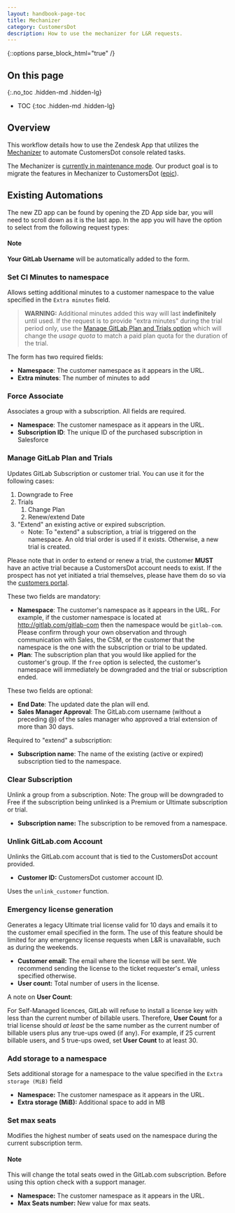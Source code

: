 ```yaml
---
layout: handbook-page-toc
title: Mechanizer 
category: CustomersDot
description: How to use the mechanizer for L&R requests. 
---
```


{::options parse_block_html="true" /}

## On this page
{:.no_toc .hidden-md .hidden-lg}

- TOC
{:toc .hidden-md .hidden-lg}

## Overview

This workflow details how to use the Zendesk App that utilizes the [Mechanizer](https://gitlab.com/gitlab-com/support/toolbox/mechanizer) to automate CustomersDot console related tasks.

The Mechanizer is [currently in maintenance mode](https://gitlab.com/gitlab-com/support/support-team-meta/-/issues/4299). Our product goal is to migrate the features in Mechanizer to CustomersDot ([epic](https://gitlab.com/groups/gitlab-org/-/epics/6828)).

## Existing Automations

The new ZD app can be found by opening the ZD App side bar, you will need to scroll down as it is the last app.
In the app you will have the option to select from the following request types:

#### Note

**Your GitLab Username** will be automatically added to the form.

### Set CI Minutes to namespace

Allows setting additional minutes to a customer namespace to the value specified in the `Extra minutes` field.

> **WARNING:** Additional minutes added this way will last **indefinitely** until used. If the request is to provide "extra minutes" during the trial period only, use the [Manage GitLab Plan and Trials option](#manage-gitlab-plan-and-trials) which will change the *usage quota* to match a paid plan quota for the duration of the trial.

The form has two required fields:

- **Namespace**: The customer namespace as it appears in the URL.
- **Extra minutes**: The number of minutes to add

### Force Associate

Associates a group with a subscription. All fields are required.

- **Namespace**: The customer namespace as it appears in the URL.
- **Subscription ID**: The unique ID of the purchased subscription in Salesforce

### Manage GitLab Plan and Trials

Updates GitLab Subscription or customer trial. You can use it for the following cases:

1. Downgrade to Free
1. Trials
    1. Change Plan
    1. Renew/extend Date
1. "Extend" an existing active or expired subscription.
    - Note: To "extend" a subscription, a trial is triggered on the namespace. An old trial order is used if it exists. Otherwise, a new trial is created.

Please note that in order to extend or renew a trial, the customer **MUST** have an active trial because a CustomersDot account needs to exist.  If the prospect has not yet initiated a trial themselves, please have them do so via the [customers portal](https://customers.gitlab.com/trials/new?gl_com=true).

These two  fields are mandatory:

- **Namespace**: The customer's namespace as it appears in the URL.  For example, if the customer namespace is located at http://gitlab.com/gitlab-com then the namespace would be `gitlab-com`. Please confirm through your own observation and through communication with Sales, the CSM, or the customer that the namespace is the one with the subscription or trial to be updated.
- **Plan**: The subscription plan that you would like applied for the customer's group.  If the `free` option is selected, the customer's namespace will immediately be downgraded and the trial or subscription ended.

These two fields are optional:

- **End Date**: The updated date the plan will end.
- **Sales Manager Approval**: The GitLab.com username (without a preceding @) of the sales manager who approved a trial extension of more than 30 days.

Required to "extend" a subscription:

- **Subscription name**: The name of the existing (active or expired) subscription tied to the namespace.

### Clear Subscription
Unlink a group from a subscription. Note: The group will be downgraded to Free if the subscription being unlinked is a Premium or Ultimate subscription or trial.

- **Subscription name:** The subscription to be removed from a namespace.

### Unlink GitLab.com Account

Unlinks the GitLab.com account that is tied to the CustomersDot account provided.

- **Customer ID:** CustomersDot customer account ID.

Uses the `unlink_customer` function.

### Emergency license generation

Generates a legacy Ultimate trial license valid for 10 days and emails it to the customer email specified in the form.
The use of this feature should be limited for any emergency license requests when L&R is unavailable, such as during the weekends. 

- **Customer email:** The email where the license will be sent. We recommend sending the license to the ticket requester's email, unless specified otherwise.
- **User count:** Total number of users in the license. 

A note on **User Count**:

For Self-Managed licences, GitLab will refuse to install a license key with less than the current number of billable users. Therefore, **User Count** for a trial license should _at least_ be the same number as the current number of billable users plus any true-ups owed (if any).  For example, if 25 current billable users, and 5 true-ups owed, set **User Count** to at least 30.

### Add storage to a namespace

Sets additional storage for a namespace to the value specified in the `Extra storage (MiB)` field

- **Namespace:** The customer namespace as it appears in the URL.
- **Extra storage (MiB):** Additional space to add in MB

### Set max seats

Modifies the highest number of seats used on the namespace during the current subscription term.  

#### Note
This will change the total seats owed in the GitLab.com subscription. Before using this option check with a support manager.

- **Namespace:** The customer namespace as it appears in the URL.
- **Max Seats number:** New value for max seats.


